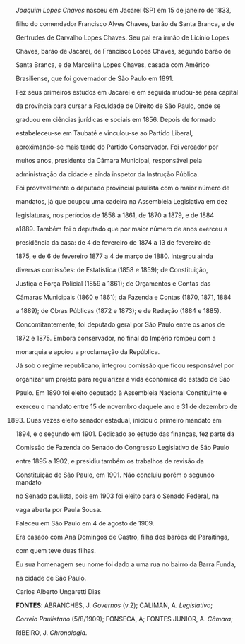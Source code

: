 

*Joaquim Lopes Chaves* nasceu em Jacareí (SP) em 15 de janeiro de 1833,

filho do comendador Francisco Alves Chaves, barão de Santa Branca, e de

Gertrudes de Carvalho Lopes Chaves. Seu pai era irmão de Licínio Lopes

Chaves, barão de Jacareí, de Francisco Lopes Chaves, segundo barão de

Santa Branca, e de Marcelina Lopes Chaves, casada com Américo

Brasiliense, que foi governador de São Paulo em 1891.



Fez seus primeiros estudos em Jacareí e em seguida mudou-se para capital

da província para cursar a Faculdade de Direito de São Paulo, onde se

graduou em ciências jurídicas e sociais em 1856. Depois de formado

estabeleceu-se em Taubaté e vinculou-se ao Partido Liberal,

aproximando-se mais tarde do Partido Conservador. Foi vereador por

muitos anos, presidente da Câmara Municipal, responsável pela

administração da cidade e ainda inspetor da Instrução Pública.



Foi provavelmente o deputado provincial paulista com o maior número de

mandatos, já que ocupou uma cadeira na Assembleia Legislativa em dez

legislaturas, nos períodos de 1858 a 1861, de 1870 a 1879, e de 1884

a1889. Também foi o deputado que por maior número de anos exerceu a

presidência da casa: de 4 de fevereiro de 1874 a 13 de fevereiro de

1875, e de 6 de fevereiro 1877 a 4 de março de 1880. Integrou ainda

diversas comissões: de Estatística (1858 e 1859); de Constituição,

Justiça e Força Policial (1859 a 1861); de Orçamentos e Contas das

Câmaras Municipais (1860 e 1861); da Fazenda e Contas (1870, 1871, 1884

a 1889); de Obras Públicas (1872 e 1873); e de Redação (1884 e 1885).

Concomitantemente, foi deputado geral por São Paulo entre os anos de

1872 e 1875. Embora conservador, no final do Império rompeu com a

monarquia e apoiou a proclamação da República.



Já sob o regime republicano, integrou comissão que ficou responsável por

organizar um projeto para regularizar a vida econômica do estado de São

Paulo. Em 1890 foi eleito deputado à Assembleia Nacional Constituinte e

exerceu o mandato entre 15 de novembro daquele ano e 31 de dezembro de

1893. Duas vezes eleito senador estadual, iniciou o primeiro mandato em

1894, e o segundo em 1901. Dedicado ao estudo das finanças, fez parte da

Comissão de Fazenda do Senado do Congresso Legislativo de São Paulo

entre 1895 a 1902, e presidiu também os trabalhos de revisão da

Constituição de São Paulo, em 1901. Não concluiu porém o segundo mandato

no Senado paulista, pois em 1903 foi eleito para o Senado Federal, na

vaga aberta por Paula Sousa.



Faleceu em São Paulo em 4 de agosto de 1909.



Era casado com Ana Domingos de Castro, filha dos barões de Paraitinga,

com quem teve duas filhas.



Eu sua homenagem seu nome foi dado a uma rua no bairro da Barra Funda,

na cidade de São Paulo.



Carlos Alberto Ungaretti Dias



**FONTES**: ABRANCHES, J. *Governos* (v.2); CALIMAN, A. *Legislativo*;

*Correio Paulistano* (5/8/1909); FONSECA, A; FONTES JUNIOR, A. *Câmara*;

RIBEIRO, J. *Chronologia.*

